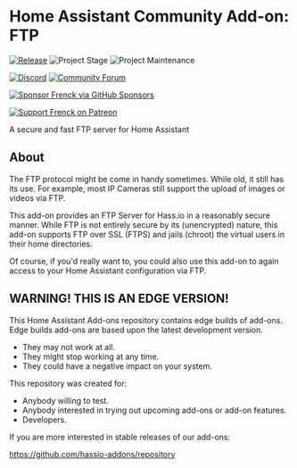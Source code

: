 # Home Assistant Community Add-on: FTP

[![Release][release-shield]][release] ![Project Stage][project-stage-shield] ![Project Maintenance][maintenance-shield]

[![Discord][discord-shield]][discord] [![Community Forum][forum-shield]][forum]

[![Sponsor Frenck via GitHub Sponsors][github-sponsors-shield]][github-sponsors]

[![Support Frenck on Patreon][patreon-shield]][patreon]

A secure and fast FTP server for Home Assistant

## About

The FTP protocol might be come in handy sometimes. While old,
it still has its use. For example, most IP Cameras still support the upload
of images or videos via FTP.

This add-on provides an FTP Server for Hass.io in a reasonably secure manner.
While FTP is not entirely secure by its (unencrypted) nature, this add-on
supports FTP over SSL (FTPS) and jails (chroot) the virtual users in their
home directories.

Of course, if you'd really want to, you could also use this add-on to again
access to your Home Assistant configuration via FTP.

## WARNING! THIS IS AN EDGE VERSION!

This Home Assistant Add-ons repository contains edge builds of add-ons.
Edge builds add-ons are based upon the latest development version.

- They may not work at all.
- They might stop working at any time.
- They could have a negative impact on your system.

This repository was created for:

- Anybody willing to test.
- Anybody interested in trying out upcoming add-ons or add-on features.
- Developers.

If you are more interested in stable releases of our add-ons:

<https://github.com/hassio-addons/repository>

[discord-shield]: https://img.shields.io/discord/478094546522079232.svg
[discord]: https://discord.me/hassioaddons
[forum-shield]: https://img.shields.io/badge/community-forum-brightgreen.svg
[forum]: https://community.home-assistant.io/t/home-assistant-community-add-on-ftp/36799?u=frenck
[github-sponsors-shield]: https://frenck.dev/wp-content/uploads/2019/12/github_sponsor.png
[github-sponsors]: https://github.com/sponsors/frenck
[maintenance-shield]: https://img.shields.io/maintenance/yes/2021.svg
[patreon-shield]: https://frenck.dev/wp-content/uploads/2019/12/patreon.png
[patreon]: https://www.patreon.com/frenck
[project-stage-shield]: https://img.shields.io/badge/project%20stage-production%20ready-brightgreen.svg
[release-shield]: https://img.shields.io/badge/version-ad3c9dc-blue.svg
[release]: https://github.com/hassio-addons/addon-ftp/tree/ad3c9dc